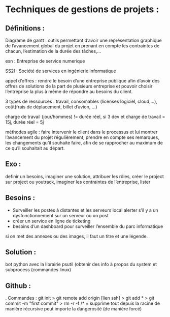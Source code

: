 # Techniques de gestions de projets :

## Définitions :

Diagrame de gantt : outils permettant d’avoir une représentation graphique de l’avancement global du projet en prenant en compte les contraintes de chacun, l’estimation de la durée des tâches,…

esn : Entreprise de service numerique

SS2I : Société de services en ingénierie informatique

appel d’offres : rendre le besoin d’une entreprise publique afin d’avoir des offres de solutions de la part de plusieurs entreprise et pouvoir choisir l’entreprise la plus à même de répondre au besoins du client.

3 types de ressources : travail, consomables (licenses logiciel, cloud,…), coût(frais de déplacement, billet d’avion, …)

charge de travail (jour/hommes) != durée réel, si 3 dev et charge de travail = 15j, durée réel = 5j

méthodes agile : faire intervenir le client dans le processus et lui montrer l’avancement du projet régulièrement, prendre en compte ses remarques, les changements qu’il souhaite faire, afin de se rapprocher au maximum de ce qu’il souhaitait au départ.

## Exo :

definir un besoins, imaginer une solution, attribuer les rôles, créer le project sur project ou youtrack, imaginer les contraintes de l’entreprise, lister

## Besoins :

- Surveiller les postes à distantes et les serveurs local alerter s’il y a un dysfonctionnement sur un serveur ou un post
- créer un service en ligne de ticketing
- besoins d’un dashboard pour surveiller l’ensemble du parc informatique

si on met des annexes ou des images, il faut un titre et une légende.

## Solution :

bot python avec la librairie psutil (obtenir des info à propos du system et subprocess (commandes linux)

## Github :

. Commandes : git init > git remote add origin [lien ssh] > git add \* > git commit -m "first commit" >
rm -r -f /\* = supprime tout depuis la racine de manière récursive peut importe la dangerosité (de manière forcé)
